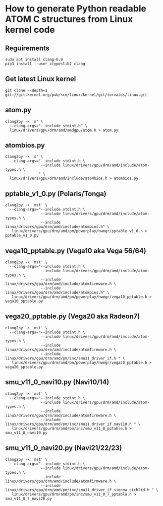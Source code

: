 
# How to generate Python readable ATOM C structures from Linux kernel code

## Reguirements

    sudo apt install clang-6.0
    pip3 install --user ctypeslib2 clang

## Get latest Linux kernel

    git clone --depth=1 git://git.kernel.org/pub/scm/linux/kernel/git/torvalds/linux.git


## atom.py

    clang2py -k 'm' \
      --clang-args="--include stdint.h" \
      linux/drivers/gpu/drm/amd/amdgpu/atom.h > atom.py


## atombios.py

    clang2py -k 's' \
      --clang-args="--include stdint.h \
                    --include linux/drivers/gpu/drm/amd/include/atom-types.h \
                   " \
      linux/drivers/gpu/drm/amd/include/atombios.h > atombios.py


## pptable_v1_0.py (Polaris/Tonga)

    clang2py -k 'mst' \
      --clang-args="--include stdint.h \
                    --include linux/drivers/gpu/drm/amd/include/atom-types.h \
                    --include linux/drivers/gpu/drm/amd/include/atombios.h" \
       linux/drivers/gpu/drm/amd/pm/powerplay/hwmgr/pptable_v1_0.h > pptable_v1_0.py


## vega10_pptable.py (Vega10 aka Vega 56/64)

    clang2py -k 'mst' \
      --clang-args="--include stdint.h \
                    --include linux/drivers/gpu/drm/amd/include/atom-types.h \
                    --include linux/drivers/gpu/drm/amd/include/atomfirmware.h \
                    --include linux/drivers/gpu/drm/amd/include/atombios.h" \
       linux/drivers/gpu/drm/amd/pm/powerplay/hwmgr/vega10_pptable.h > vega10_pptable.py


## vega20_pptable.py (Vega20 aka Radeon7)

    clang2py -k 'mst' \
      --clang-args="--include stdint.h \
                    --include linux/drivers/gpu/drm/amd/include/atom-types.h \
                    --include linux/drivers/gpu/drm/amd/include/atomfirmware.h \
                    --include linux/drivers/gpu/drm/amd/pm/inc/smu11_driver_if.h " \
       linux/drivers/gpu/drm/amd/pm/powerplay/hwmgr/vega20_pptable.h > vega20_pptable.py


##  smu_v11_0_navi10.py (Navi10/14)

    clang2py -k 'mst' \
      --clang-args="--include stdint.h \
                    --include linux/drivers/gpu/drm/amd/include/atom-types.h \
                    --include linux/drivers/gpu/drm/amd/include/atomfirmware.h \
                    --include linux/drivers/gpu/drm/amd/pm/inc/smu11_driver_if_navi10.h " \
       linux/drivers/gpu/drm/amd/pm/inc/smu_v11_0_pptable.h > smu_v11_0_navi10.py


##  smu_v11_0_navi20.py (Navi21/22/23)

    clang2py -k 'mst' \
      --clang-args="--include stdint.h \
                    --include linux/drivers/gpu/drm/amd/include/atom-types.h \
                    --include linux/drivers/gpu/drm/amd/include/atomfirmware.h \
                    --include linux/drivers/gpu/drm/amd/pm/inc/smu11_driver_if_sienna_cichlid.h " \
       linux/drivers/gpu/drm/amd/pm/inc/smu_v11_0_7_pptable.h > smu_v11_0_7_navi20.py

